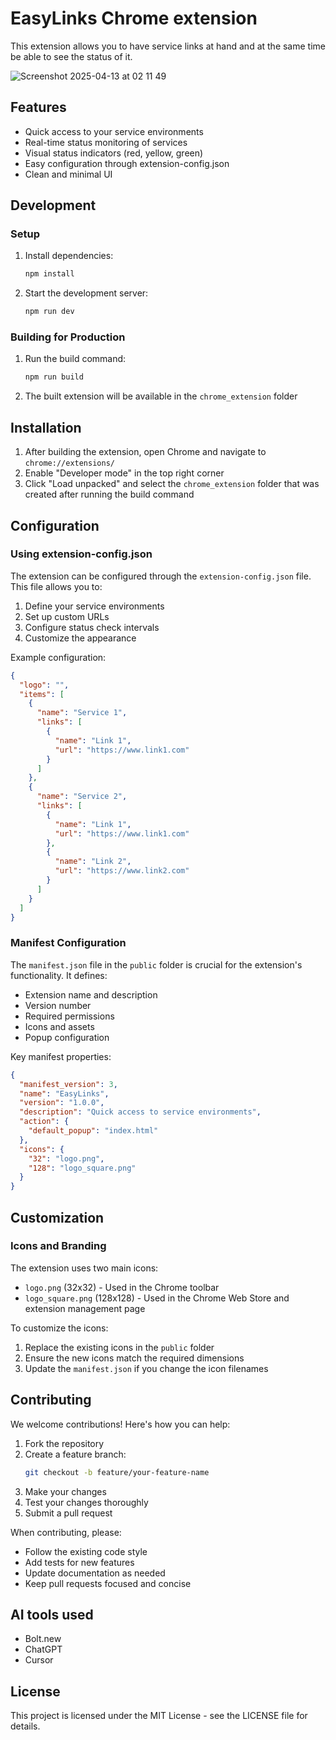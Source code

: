 # EasyLinks Chrome extension

This extension allows you to have service links at hand and at the same time be able to see the status of it.

![Screenshot 2025-04-13 at 02 11 49](https://github.com/user-attachments/assets/1865f639-c526-407b-bcf0-da3669c2a761)

## Features

- Quick access to your service environments
- Real-time status monitoring of services
- Visual status indicators (red, yellow, green)
- Easy configuration through extension-config.json
- Clean and minimal UI

## Development

### Setup

1. Install dependencies:

   ```bash
   npm install
   ```

2. Start the development server:
   ```bash
   npm run dev
   ```

### Building for Production

1. Run the build command:

   ```bash
   npm run build
   ```

2. The built extension will be available in the `chrome_extension` folder

## Installation

1. After building the extension, open Chrome and navigate to `chrome://extensions/`
2. Enable "Developer mode" in the top right corner
3. Click "Load unpacked" and select the `chrome_extension` folder that was created after running the build command

## Configuration

### Using extension-config.json

The extension can be configured through the `extension-config.json` file. This file allows you to:

1. Define your service environments
2. Set up custom URLs
3. Configure status check intervals
4. Customize the appearance

Example configuration:

```json
{
  "logo": "",
  "items": [
    {
      "name": "Service 1",
      "links": [
        {
          "name": "Link 1",
          "url": "https://www.link1.com"
        }
      ]
    },
    {
      "name": "Service 2",
      "links": [
        {
          "name": "Link 1",
          "url": "https://www.link1.com"
        },
        {
          "name": "Link 2",
          "url": "https://www.link2.com"
        }
      ]
    }
  ]
}
```

### Manifest Configuration

The `manifest.json` file in the `public` folder is crucial for the extension's functionality. It defines:

- Extension name and description
- Version number
- Required permissions
- Icons and assets
- Popup configuration

Key manifest properties:

```json
{
  "manifest_version": 3,
  "name": "EasyLinks",
  "version": "1.0.0",
  "description": "Quick access to service environments",
  "action": {
    "default_popup": "index.html"
  },
  "icons": {
    "32": "logo.png",
    "128": "logo_square.png"
  }
}
```

## Customization

### Icons and Branding

The extension uses two main icons:

- `logo.png` (32x32) - Used in the Chrome toolbar
- `logo_square.png` (128x128) - Used in the Chrome Web Store and extension management page

To customize the icons:

1. Replace the existing icons in the `public` folder
2. Ensure the new icons match the required dimensions
3. Update the `manifest.json` if you change the icon filenames

## Contributing

We welcome contributions! Here's how you can help:

1. Fork the repository
2. Create a feature branch:
   ```bash
   git checkout -b feature/your-feature-name
   ```
3. Make your changes
4. Test your changes thoroughly
5. Submit a pull request

When contributing, please:

- Follow the existing code style
- Add tests for new features
- Update documentation as needed
- Keep pull requests focused and concise

## AI tools used

- Bolt.new
- ChatGPT
- Cursor

## License

This project is licensed under the MIT License - see the LICENSE file for details.
